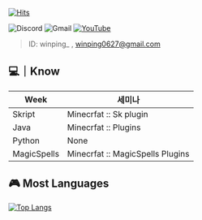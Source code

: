 [![Hits](https://hits.seeyoufarm.com/api/count/incr/badge.svg?url=https%3A%2F%2Fgithub.com%2Fwinping%2Fwinping&count_bg=%2379C83D&title_bg=%23555555&icon=aiqfome.svg&icon_color=%235DFFC6&title=&edge_flat=false)](https://hits.seeyoufarm.com)

![Discord](https://img.shields.io/badge/Discord-%235865F2.svg?style=for-the-badge&logo=discord&logoColor=white) ![Gmail](https://img.shields.io/badge/Gmail-D14836?style=for-the-badge&logo=gmail&logoColor=white) [![YouTube](https://img.shields.io/badge/YouTube-%23FF0000.svg?style=for-the-badge&logo=YouTube&logoColor=white)](https://www.youtube.com/channel/UCx5HdZp8oXdUeYW3AWnq9fQ)
> ID: winping_ , winping0627@gmail.com
##  💻｜Know

| Week | 세미나 |
| ------ | ----------- |
| Skript | Minecrfat :: Sk plugin|
| Java | Minecrfat :: Plugins |
| Python | None|
| MagicSpells | Minecrfat :: MagicSpells Plugins |

## 🎮 Most Languages

﻿[![Top Langs](https://github-readme-stats.vercel.app/api/top-langs/?username=winping&langs_count=4&layout=compact&theme=dark)](https://github.com/winping/_01_Test)

﻿
